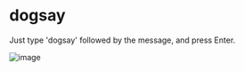 # dogsay 

Just type 'dogsay' followed by the message, and press Enter.

![image](https://user-images.githubusercontent.com/18108343/191567774-707c1268-d499-4197-a68a-1e5f5dc6ffe0.png)
